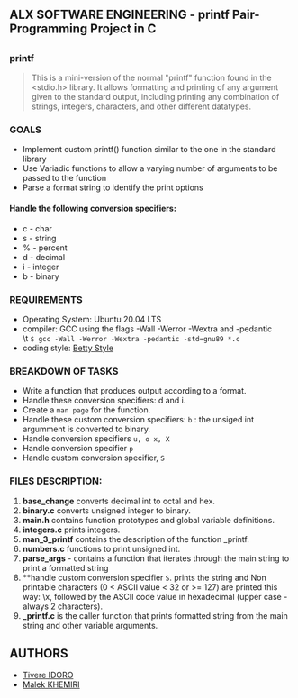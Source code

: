 ## ALX SOFTWARE ENGINEERING - printf Pair-Programming Project in C
##

### printf
> This is a mini-version of the normal "printf" function found in the <stdio.h> library. It allows formatting and printing of any argument given to the standard output, including printing any combination of strings, integers, characters, and other different datatypes.


### GOALS
* Implement custom printf() function similar to the one in the standard library
* Use Variadic functions to allow a varying number of arguments to be passed to the function
* Parse a format string to identify the print options

#### Handle the following conversion specifiers:
* c - char
* s - string
* % - percent
* d - decimal
* i - integer
* b - binary

### REQUIREMENTS

* Operating System: Ubuntu 20.04 LTS
* compiler: GCC using the flags -Wall -Werror -Wextra and -pedantic <br>
\t `$ gcc -Wall -Werror -Wextra -pedantic -std=gnu89 *.c`
* coding style: [Betty Style](https://github.com/holbertonschool/Betty/blob/master/betty-style.pl)


### BREAKDOWN OF TASKS
* Write a function that produces output according to a format.
* Handle these conversion specifiers: d and i.
* Create a `man page` for the function.
* Handle these custom conversion specifiers: `b` : the unsiged int argumment is converted to binary.
* Handle conversion specifiers `u, o x, X`
* Handle conversion specifier `p`
* Handle custom conversion specifier, `S`


### FILES DESCRIPTION:
1. **base_change** converts decimal int to octal and hex.
2. **binary.c** converts unsigned integer to binary.
3. **main.h** contains function prototypes and global variable definitions.
4. **integers.c** prints integers.
5. **man_3_printf** contains the description of the function _printf.
6. **numbers.c** functions to print unsigned int.
7. **parse_args** - contains a function that iterates through the main string to print a formatted string
8. **handle custom conversion specifier `S`. prints the string and Non printable characters (0 < ASCII value < 32 or >= 127) are printed this way: \x, followed by the ASCII code value in hexadecimal (upper case - always 2 characters).
9. **_printf.c** is the caller function that prints formatted string from the main string and other variable arguments.


## AUTHORS
* [Tivere IDORO](https://github.com/tivereidoro)
* [Malek KHEMIRI](https://github.com/KHMalek)
##

